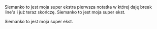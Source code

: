 Siemanko to jest moja super ekstra pierwsza notatka
w której daję break line'a i już teraz skończę. Siemanko to jest moja super ekst.

Siemanko to jest moja super ekst.